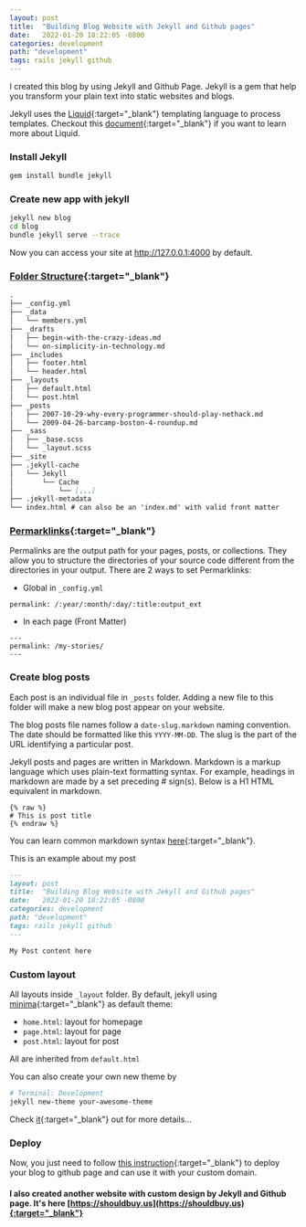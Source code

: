 ```yaml
---
layout: post
title:  "Building Blog Website with Jekyll and Github pages"
date:   2022-01-20 18:22:05 -0800
categories: development
path: "development"
tags: rails jekyll github
---
```


I created this blog by using Jekyll and Github Page. Jekyll is a gem that help you transform your plain text into static websites and blogs.

Jekyll uses the [Liquid](https://shopify.github.io/liquid/){:target="_blank"} templating language to process templates. Checkout this [document](https://shopify.github.io/liquid/){:target="_blank"} if you want to learn more about Liquid.

### Install Jekyll

```sh
gem install bundle jekyll
```

### Create new app with jekyll
```sh
jekyll new blog
cd blog
bundle jekyll serve --trace
```
Now you can access your site at http://127.0.0.1:4000 by default.

### [Folder Structure](https://jekyllrb.com/docs/structure/){:target="_blank"}

```markdown
.
├── _config.yml
├── _data
│   └── members.yml
├── _drafts
│   ├── begin-with-the-crazy-ideas.md
│   └── on-simplicity-in-technology.md
├── _includes
│   ├── footer.html
│   └── header.html
├── _layouts
│   ├── default.html
│   └── post.html
├── _posts
│   ├── 2007-10-29-why-every-programmer-should-play-nethack.md
│   └── 2009-04-26-barcamp-boston-4-roundup.md
├── _sass
│   ├── _base.scss
│   └── _layout.scss
├── _site
├── .jekyll-cache
│   └── Jekyll
│       └── Cache
│           └── [...]
├── .jekyll-metadata
└── index.html # can also be an 'index.md' with valid front matter
```


### [Permarklinks](https://jekyllrb.com/docs/permalinks/){:target="_blank"}

Permalinks are the output path for your pages, posts, or collections. They allow you to structure the directories of your source code different from the directories in your output.
There are 2 ways to set Permarklinks:
- Global in `_config.yml`

```
permalink: /:year/:month/:day/:title:output_ext
```

- In each page (Front Matter)

```
---
permalink: /my-stories/
---
```

### Create blog posts

Each post is an individual file in `_posts` folder. Adding a new file to this folder will make a new blog post appear on your website.

The blog posts file names follow a `date-slug.markdown` naming convention. The date should be formatted like this `YYYY-MM-DD`. The slug is the part of the URL identifying a particular post.

Jekyll posts and pages are written in Markdown. Markdown is a markup language which uses plain-text formatting syntax. For example, headings in markdown are made by a set preceding # sign(s). Below is a H1 HTML equivalent in markdown.
```erb
{% raw %}
# This is post title
{% endraw %}
```

You can learn common markdown syntax [here](https://www.markdownguide.org/cheat-sheet/){:target="_blank"}.

This is an example about my post
```markdown
---
layout: post
title:  "Building Blog Website with Jekyll and Github pages"
date:   2022-01-20 18:22:05 -0800
categories: development
path: "development"
tags: rails jekyll github
---

My Post content here

```


### Custom layout

All layouts inside `_layout` folder. By default, jekyll using [minima](https://github.com/jekyll/minima){:target="_blank"} as default theme:
- `home.html`: layout for homepage
- `page.html`: layout for page
- `post.html`: layout for post

All are inherited from `default.html`

You can also create your own new theme by
```sh
# Terminal: Development
jekyll new-theme your-awesome-theme
```

Check [it](https://jekyllrb.com/docs/themes/){:target="_blank"} out for more details...

### Deploy

Now, you just need to follow [this instruction](https://docs.github.com/en/pages/setting-up-a-github-pages-site-with-jekyll){:target="_blank"} to deploy your blog to github page and can use it with your custom domain.

#### I also created another website with custom design by Jekyll and Github page. It's here [https://shouldbuy.us](https://shouldbuy.us){:target="_blank"}

